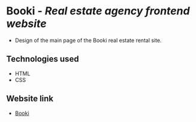 # **Booki** - *Real estate agency frontend website*

-  Design of the main page of the Booki real estate rental site.

## Technologies used

- HTML
- CSS

## Website link

- [Booki](https://vincedecompiegne.github.io/OC-P3-Booki/)

